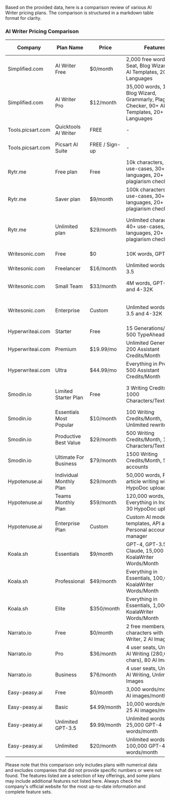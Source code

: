 Based on the provided data, here is a comparison review of various AI Writer pricing plans. The comparison is structured in a markdown table format for clarity.

### AI Writer Pricing Comparison

| Company | Plan Name | Price | Features | Word/Image Limits | Additional Notes |
|---------|-----------|-------|----------|-------------------|------------------|
| Simplified.com | AI Writer Free | $0/month | 2,000 free words, 1 Seat, Blog Wizard, 90+ AI Templates, 20+ Languages | 2,000 words/month | Buy additional credits anytime |
| Simplified.com | AI Writer Pro | $12/month | 35,000 words, 1 Seat, Blog Wizard, Grammarly, Plagiarism Checker, 90+ AI Templates, 20+ Languages | 35,000 words/month | Collaboration and Team Management |
| Tools.picsart.com | Quicktools AI Writer | FREE | - | - | No conditions |
| Tools.picsart.com | Picsart AI Suite | FREE / Sign-up | - | - | Requires account for extensive use |
| Rytr.me | Free plan | Free | 10k characters, 40+ use-cases, 30+ languages, 20+ tones, plagiarism checker | 10k characters/month | Generate up to 5 images with AI |
| Rytr.me | Saver plan | $9/month | 100k characters, 40+ use-cases, 30+ languages, 20+ tones, plagiarism checker | 100k characters/month | Generate up to 20 images with AI |
| Rytr.me | Unlimited plan | $29/month | Unlimited characters, 40+ use-cases, 30+ languages, 20+ tones, plagiarism checker | Unlimited characters/month | Priority support, dedicated account manager |
| Writesonic.com | Free | $0 | 10K words, GPT-3.5 | 10K words/month | - |
| Writesonic.com | Freelancer | $16/month | Unlimited words, GPT-3.5 | Unlimited words/month | Fair usage policy applies |
| Writesonic.com | Small Team | $33/month | 4M words, GPT-3.5 and 4-32K | 4M words/month | Higher quality image generation |
| Writesonic.com | Enterprise | Custom | Unlimited words, GPT-3.5 and 4-32K | Unlimited words/month | Customizable features, premium support |
| Hyperwriteai.com | Starter | Free | 15 Generations/Month, 500 TypeAheads/Day | - | - |
| Hyperwriteai.com | Premium | $19.99/mo | Unlimited Generations, 200 Assistant Credits/Month | - | - |
| Hyperwriteai.com | Ultra | $44.99/mo | Everything in Premium, 500 Assistant Credits/Month | - | Priority Support |
| Smodin.io | Limited Starter Plan | Free | 3 Writing Credits/day, 1000 Characters/Textrewrites | - | 5 Daily entries for rewriter, plagiarism checker |
| Smodin.io | Essentials Most Popular | $10/month | 100 Writing Credits/Month, Unlimited rewrites | - | Access all Author features |
| Smodin.io | Productive Best Value | $29/month | 500 Writing Credits/Month, 12,000 Characters/Textrewrites | - | LongForm AI Writing up to 5,000 Words |
| Smodin.io | Ultimate For Business | $79/month | 1500 Writing Credits/Month, 5 sub accounts | - | Bulk API Plans & Features included |
| Hypotenuse.ai | Individual Monthly Plan | $29/month | 50,000 words, Factual article writing wizard, 5 HypoDoc uploads | 50,000 words/month | Basic chat and email support |
| Hypotenuse.ai | Teams Monthly Plan | $59/month | 120,000 words, Everything in Individual, 30 HypoDoc uploads | 120,000 words/month | Priority chat and email support |
| Hypotenuse.ai | Enterprise Plan | Custom | Custom AI model and templates, API access, Personal account manager | Custom | For teams of more than 5 users |
| Koala.sh | Essentials | $9/month | GPT-4, GPT-3.5, Claude, 15,000 KoalaWriter Words/Month | 15,000 words/month | Real-time Search Results Integration |
| Koala.sh | Professional | $49/month | Everything in Essentials, 100,000 KoalaWriter Words/Month | 100,000 words/month | - |
| Koala.sh | Elite | $350/month | Everything in Essentials, 1,000,000 KoalaWriter Words/Month | 1,000,000 words/month | - |
| Narrato.io | Free | $0/month | 2 free members, 2000 characters with AI Writer, 2 AI Images | 2000 characters/month | Plagiarism checks with credit |
| Narrato.io | Pro | $36/month | 4 user seats, Unlimited AI Writing (280,000 chars), 80 AI Images | 280,000 characters/month | Plagiarism credit - $4/month |
| Narrato.io | Business | $76/month | 4 user seats, Unlimited AI Writing, Unlimited AI Images | Unlimited | Plagiarism credit - $8/month |
| Easy-peasy.ai | Free | $0/month | 3,000 words/month, 5 AI images/month | 3,000 words/month | - |
| Easy-peasy.ai | Basic | $4.99/month | 10,000 words/month, 25 AI images/month | 10,000 words/month | - |
| Easy-peasy.ai | Unlimited GPT-3.5 | $9.99/month | Unlimited words/month, 25,000 GPT-4 words/month | Unlimited words/month | 100 AI images/month |
| Easy-peasy.ai | Unlimited | $20/month | Unlimited words/month, 100,000 GPT-4 words/month | Unlimited words/month | 250 AI images/month, API Access |

Please note that this comparison only includes plans with numerical data and excludes companies that did not provide specific numbers or were not found. The features listed are a selection of key offerings, and some plans may include additional features not listed here. Always check the company's official website for the most up-to-date information and complete feature sets.